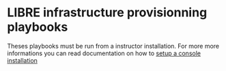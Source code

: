 # LIBRE infrastructure provisionning playbooks

Theses playbooks must be run from a instructor installation. For more more informations
you can read documentation on how to [setup a console installation](../../../install-console.md)



